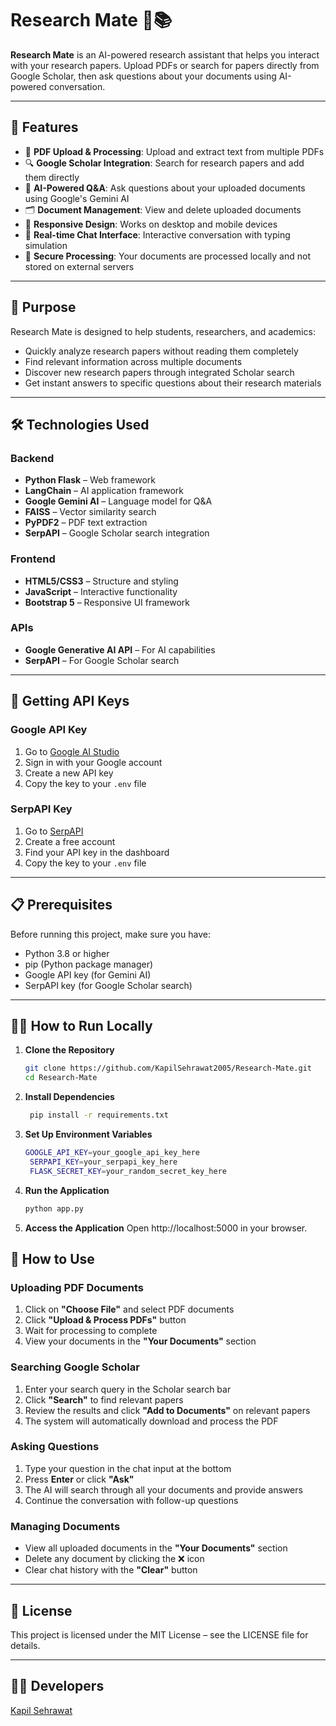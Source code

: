 # Research Mate 🤖📚

**Research Mate** is an AI-powered research assistant that helps you interact with your research papers. Upload PDFs or search for papers directly from Google Scholar, then ask questions about your documents using AI-powered conversation.

---

## 🌟 Features
- 📄 **PDF Upload & Processing**: Upload and extract text from multiple PDFs
- 🔍 **Google Scholar Integration**: Search for research papers and add them directly
- 🤖 **AI-Powered Q&A**: Ask questions about your uploaded documents using Google's Gemini AI
- 🗂️ **Document Management**: View and delete uploaded documents
- 📱 **Responsive Design**: Works on desktop and mobile devices
- 💬 **Real-time Chat Interface**: Interactive conversation with typing simulation
- 🔐 **Secure Processing**: Your documents are processed locally and not stored on external servers

---

## 🚀 Purpose
Research Mate is designed to help students, researchers, and academics:
- Quickly analyze research papers without reading them completely
- Find relevant information across multiple documents
- Discover new research papers through integrated Scholar search
- Get instant answers to specific questions about their research materials

---

## 🛠️ Technologies Used

### Backend
- **Python Flask** – Web framework  
- **LangChain** – AI application framework  
- **Google Gemini AI** – Language model for Q&A  
- **FAISS** – Vector similarity search  
- **PyPDF2** – PDF text extraction  
- **SerpAPI** – Google Scholar search integration  

### Frontend
- **HTML5/CSS3** – Structure and styling  
- **JavaScript** – Interactive functionality  
- **Bootstrap 5** – Responsive UI framework  

### APIs
- **Google Generative AI API** – For AI capabilities  
- **SerpAPI** – For Google Scholar search  

---

## 🔑 Getting API Keys

### Google API Key
1. Go to [Google AI Studio](https://studio.google.com/)  
2. Sign in with your Google account  
3. Create a new API key  
4. Copy the key to your `.env` file  

### SerpAPI Key
1. Go to [SerpAPI](https://serpapi.com/)  
2. Create a free account  
3. Find your API key in the dashboard  
4. Copy the key to your `.env` file  

---

## 📋 Prerequisites
Before running this project, make sure you have:
- Python 3.8 or higher  
- pip (Python package manager)  
- Google API key (for Gemini AI)  
- SerpAPI key (for Google Scholar search)

---

## 🏃‍♂️ How to Run Locally
1. **Clone the Repository**
   ```bash
   git clone https://github.com/KapilSehrawat2005/Research-Mate.git
   cd Research-Mate
2. **Install Dependencies**
   ```bash
    pip install -r requirements.txt

3. **Set Up Environment Variables**
   ```bash
   GOOGLE_API_KEY=your_google_api_key_here
    SERPAPI_KEY=your_serpapi_key_here
    FLASK_SECRET_KEY=your_random_secret_key_here

4. **Run the Application**
   ```bash
   python app.py
5. **Access the Application**
   Open http://localhost:5000
   in your browser.


## 📖 How to Use

### Uploading PDF Documents
1. Click on **"Choose File"** and select PDF documents  
2. Click **"Upload & Process PDFs"** button  
3. Wait for processing to complete  
4. View your documents in the **"Your Documents"** section  

### Searching Google Scholar
1. Enter your search query in the Scholar search bar  
2. Click **"Search"** to find relevant papers  
3. Review the results and click **"Add to Documents"** on relevant papers  
4. The system will automatically download and process the PDF  

### Asking Questions
1. Type your question in the chat input at the bottom  
2. Press **Enter** or click **"Ask"**  
3. The AI will search through all your documents and provide answers  
4. Continue the conversation with follow-up questions  

### Managing Documents
- View all uploaded documents in the **"Your Documents"** section  
- Delete any document by clicking the ❌ icon  
- Clear chat history with the **"Clear"** button  

---

## 📝 License
This project is licensed under the MIT License – see the LICENSE file for details.

---

## 👨‍💻 Developers
[Kapil Sehrawat](https://github.com/KapilSehrawat2005)
